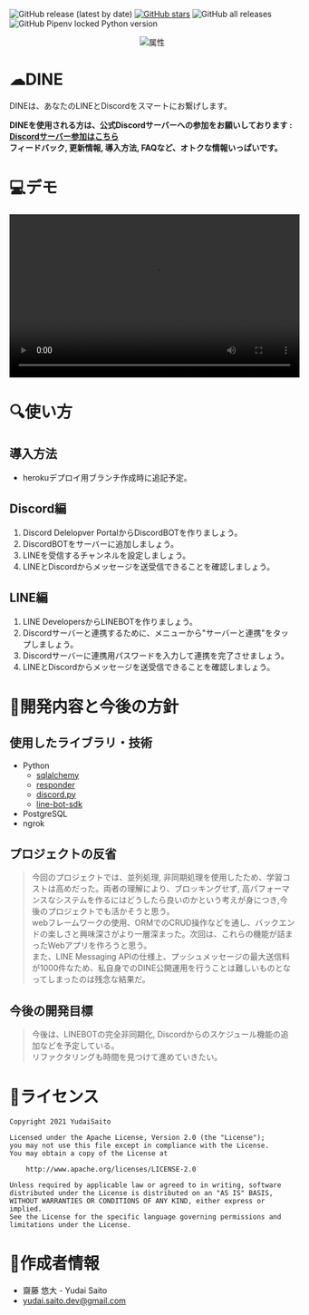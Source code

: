 
![GitHub release (latest by date)](https://img.shields.io/github/v/release/Yudai-Saito/DINE)
[![GitHub stars](https://img.shields.io/github/stars/Yudai-Saito/DINE)](https://github.com/Yudai-Saito/DINE/stargazers)
![GitHub all releases](https://img.shields.io/github/downloads/Yudai-Saito/DINE/total)
![GitHub Pipenv locked Python version](https://img.shields.io/github/pipenv/locked/python-version/Yudai-Saito/DINE)

<div align="center">
<img src="https://user-images.githubusercontent.com/42965816/124094931-31c5e580-da94-11eb-8f68-02f286168c05.png" alt="属性" title="タイトル">
</div>

# ☁DINE 
DINEは、あなたのLINEとDiscordをスマートにお繋げします。 

**DINEを使用される方は、公式Discordサーバーへの参加をお願いしております : [Discordサーバー参加はこちら](https://discord.gg/cRaQ3XnzNb)**  
**フィードバック, 更新情報, 導入方法, FAQなど、オトクな情報いっぱいです。**
# 💻デモ
<video width="512px" height="288px" src="https://user-images.githubusercontent.com/42965816/124354801-d1c47000-dc48-11eb-85aa-8a42e9869348.mp4" controls></video>
</div>

# 🔍使い方
## 導入方法
* herokuデプロイ用ブランチ作成時に追記予定。

## Discord編
1. Discord Delelopver PortalからDiscordBOTを作りましょう。
1. DiscordBOTをサーバーに追加しましょう。
1. LINEを受信するチャンネルを設定しましょう。
1. LINEとDiscordからメッセージを送受信できることを確認しましょう。

## LINE編
1. LINE DevelopersからLINEBOTを作りましょう。
1. Discordサーバーと連携するために、メニューから"サーバーと連携"をタップしましょう。
1. Discordサーバーに連携用パスワードを入力して連携を完了させましょう。
1. LINEとDiscordからメッセージを送受信できることを確認しましょう。

# 🔨開発内容と今後の方針
## 使用したライブラリ・技術
* Python  
	* [sqlalchemy](https://github.com/sqlalchemy/sqlalchemy)
	* [responder](https://github.com/taoufik07/responder)
	* [discord.py](https://github.com/Rapptz/discord.py)
	* [line-bot-sdk](https://github.com/line/line-bot-sdk-python)
* PostgreSQL
* ngrok  
## プロジェクトの反省
>今回のプロジェクトでは、並列処理, 非同期処理を使用したため、学習コストは高めだった。両者の理解により、ブロッキングせず, 高パフォーマンスなシステムを作るにはどうしたら良いのかという考えが身につき,今後のプロジェクトでも活かそうと思う。  
>webフレームワークの使用、ORMでのCRUD操作などを通し、バックエンドの楽しさと興味深さがより一層深まった。次回は、これらの機能が詰まったWebアプリを作ろうと思う。  
>また、LINE Messaging APIの仕様上、プッシュメッセージの最大送信料が1000件なため、私自身でのDINE公開運用を行うことは難しいものとなってしまったのは残念な結果だ。

## 今後の開発目標
>今後は、LINEBOTの完全非同期化, Discordからのスケジュール機能の追加などを予定している。  
>リファクタリングも時間を見つけて進めていきたい。
# 📖ライセンス
```
Copyright 2021 YudaiSaito

Licensed under the Apache License, Version 2.0 (the "License");
you may not use this file except in compliance with the License.
You may obtain a copy of the License at

    http://www.apache.org/licenses/LICENSE-2.0

Unless required by applicable law or agreed to in writing, software
distributed under the License is distributed on an "AS IS" BASIS,
WITHOUT WARRANTIES OR CONDITIONS OF ANY KIND, either express or implied.
See the License for the specific language governing permissions and
limitations under the License.
```
# 💬作成者情報
* 齋藤 悠大 - Yudai Saito
* yudai.saito.dev@gmail.com